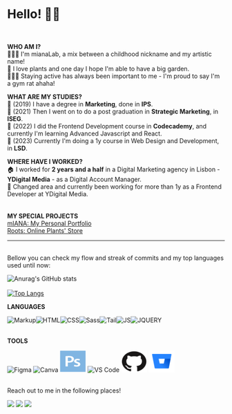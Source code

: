 # Hello! 👋🏼
<br>

**WHO AM I?**<br>
🧍🏽‍♀ I'm mianaLab, a mix between a childhood nickname and my artistic name!<br>
🌻 I love plants and one day I hope I'm able to have a big garden.<br>
🏋🏽‍♀️ Staying active has always been important to me - I'm proud to say I'm a gym rat ahaha!

**WHAT ARE MY STUDIES?**<br>
📜 (2019) I have a degree in **Marketing**, done in **IPS**.<br>
📜 (2021) Then I went on to do a post graduation in **Strategic Marketing**, in **ISEG**.<br>
📜 (2022) I did the Frontend Development course in **Codecademy**, and currently I'm learning Advanced Javascript and React.<br>
📜 (2023) Currently I'm doing a 1y course in Web Design and Development, in **LSD**.<br>

**WHERE HAVE I WORKED?**<br>
🏠 I worked for **2 years and a half** in a Digital Marketing agency in Lisbon - **YDigital Media** - as a Digital Account Manager.<br>
🎒 Changed area and currently been working for more than 1y as a Frontend Developer at YDigital Media.<br>
<br>
<br>
**MY SPECIAL PROJECTS**<br>
[mIANA: My Personal Portfolio](https://mariana-c-ramos.github.io/miana-portfolio/)<br>
[Roots: Online Plants' Store](https://mariana-c-ramos.github.io/roots-store/)

---

<br>
Bellow you can check my flow and streak of commits and my top languages used until now:
<br>


![Anurag's GitHub stats](https://github-readme-stats.vercel.app/api?username=mariana-c-ramos&show_icons=true&theme=nord)<br>
<br>
[![Top Langs](https://github-readme-stats.vercel.app/api/top-langs/?username=mariana-c-ramos&layout=compact&theme=nord)](https://github.com/anuraghazra/github-readme-stats)

  
 **LANGUAGES**
 <div style="display: flex">
   <img alt="Markup" src="https://img.shields.io/badge/Markdown-000000?style=for-the-badge&logo=markdown&logoColor=white">
   <img alt="HTML" src="https://img.shields.io/badge/HTML5-E34F26?style=for-the-badge&logo=html5&logoColor=white">
   <img alt="CSS" src="https://img.shields.io/badge/CSS3-1572B6?style=for-the-badge&logo=css3&logoColor=white">
   <img alt="Sass" src="https://img.shields.io/badge/Sass-CC6699?style=for-the-badge&logo=sass&logoColor=white">
   <img alt="Tail" src="https://img.shields.io/badge/Tailwind_CSS-38B2AC?style=for-the-badge&logo=tailwind-css&logoColor=white">
   <img alt="JS" src="https://img.shields.io/badge/JavaScript-F7DF1E?style=for-the-badge&logo=javascript&logoColor=black">
   <img alt="JQUERY" src="https://img.shields.io/badge/jQuery-0769AD?style=for-the-badge&logo=jquery&logoColor=white">
   <!-- <img alt="React" src="https://img.shields.io/badge/React-20232A?style=for-the-badge&logo=react&logoColor=61DAFB"> -->
 </div>

 <br>

**TOOLS**
 <div>
   <img alt="Figma" height="50" width="60" src="https://cdn.jsdelivr.net/gh/devicons/devicon/icons/figma/figma-original.svg">
   <img alt="Canva" height="50" width="60" src="https://cdn.jsdelivr.net/gh/devicons/devicon/icons/canva/canva-original.svg">
   <img alt="PS" height="50" width="60" src="https://github.com/devicons/devicon/blob/v2.15.1/icons/photoshop/photoshop-plain.svg">
   <img alt="VS Code" height="50" width="60" src="https://cdn.jsdelivr.net/gh/devicons/devicon/icons/vscode/vscode-original.svg">
   <img alt="github" height="50" width="60" src="https://github.com/devicons/devicon/blob/v2.15.1/icons/github/github-original.svg">
   <img alt="Bitbucket" height="50" width="60" src="https://github.com/devicons/devicon/blob/v2.15.1/icons/bitbucket/bitbucket-original.svg">
 </div>


<br>
  
<p>Reach out to me in the following places!</p>
  
<div>
  <a href="mailto:mary.programms@gmail.com"><img src="https://img.shields.io/badge/-Gmail-%23333?style=for-the-badge&logo=gmail&logoColor=white" target="_blank"></a>
 	<a href="https://www.linkedin.com/in/mariana-ramos-06/" target="_blank"><img src="https://img.shields.io/badge/LinkedIn-0077B5?style=for-the-badge&logo=linkedin&logoColor=white"></a>
  <a href="https://ko-fi.com/maryisadev" target="_blank"><img src="https://img.shields.io/badge/Ko--fi-F16061?style=for-the-badge&logo=ko-fi&logoColor=white" target="_blank"></a> 
 
</div>
